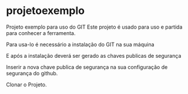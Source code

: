# projetoexemplo
Projeto exemplo para uso do GIT
Este projeto é usado para uso e partida para conhecer a ferramenta.

Para usa-lo é necessário a instalação do GIT na sua máquina

E após a instalação deverá ser gerado as chaves publicas de segurança

Inserir a nova chave publica de segurança na sua configuração de segurança do github.

Clonar o Projeto.